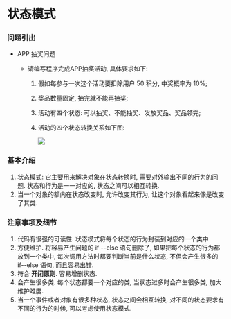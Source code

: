 # 状态模式



### 问题引出

* APP 抽奖问题

  * 请编写程序完成APP抽奖活动, 具体要求如下:

    1. 假如每参与一次这个活动要扣除用户 50 积分, 中奖概率为 10%;

    2. 奖品数量固定, 抽完就不能再抽奖;

    3. 活动有四个状态: 可以抽奖、不能抽奖、发放奖品、奖品领完;

    4. 活动的四个状态转换关系如下图:

       ![](E:\笔记\其他\Java设计模式\APP抽奖状态图.png)



### 基本介绍

1. 状态模式: 它主要用来解决对象在状态转换时, 需要对外输出不同的行为的问题. 状态和行为是一一对应的, 状态之间可以相互转换.
2. 当一个对象的额内在状态改变时, 允许改变其行为, 让这个对象看起来像是改变了其类.



### 注意事项及细节

1. 代码有很强的可读性. 状态模式将每个状态的行为封装到对应的一个类中
2. 方便维护. 将容易产生问题的 if --else 语句删除了, 如果把每个状态的行为都放到一个类中, 每次调用方法时都要判断当前是什么状态, 不但会产生很多的 if--else 语句, 而且容易出错.
3. 符合 **开闭原则**. 容易增删状态.
4. 会产生很多类. 每个状态都要一个对应的类, 当状态过多时会产生很多类, 加大维护难度.
5. 当一个事件或者对象有很多种状态, 状态之间会相互转换, 对不同的状态要求有不同的行为的时候, 可以考虑使用状态模式.



